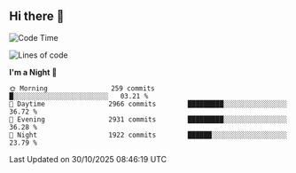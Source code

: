 ## Hi there 👋

<!--
**Wangmerlyn/Wangmerlyn** is a ✨ _special_ ✨ repository because its `README.md` (this file) appears on your GitHub profile.

Here are some ideas to get you started:

- 🔭 I’m currently working on ...
- 🌱 I’m currently learning ...
- 👯 I’m looking to collaborate on ...
- 🤔 I’m looking for help with ...
- 💬 Ask me about ...
- 📫 How to reach me: ...
- 😄 Pronouns: ...
- ⚡ Fun fact: ...
-->
<!--START_SECTION:waka-->
![Code Time](http://img.shields.io/badge/Code%20Time-586%20hrs%204%20mins-blue)

![Lines of code](https://img.shields.io/badge/From%20Hello%20World%20I%27ve%20Written-43.7%20million%20lines%20of%20code-blue)

**I'm a Night 🦉** 

```text
🌞 Morning                259 commits         █░░░░░░░░░░░░░░░░░░░░░░░░   03.21 % 
🌆 Daytime                2966 commits        █████████░░░░░░░░░░░░░░░░   36.72 % 
🌃 Evening                2931 commits        █████████░░░░░░░░░░░░░░░░   36.28 % 
🌙 Night                  1922 commits        ██████░░░░░░░░░░░░░░░░░░░   23.79 % 
```



 Last Updated on 30/10/2025 08:46:19 UTC
<!--END_SECTION:waka-->
